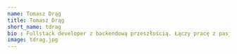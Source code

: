 ```yaml
---
name: Tomasz Drąg
title: Tomasz Drąg
short_name: tdrag
bio : Fullstack developer z backendową przeszłością. Łączy pracę z pasją i stara się ciągle rozwijać swoje umiejętności. W wolnych chwilach lubi pisać aplikacje, które przydają się w codziennych życiu. Wielki fan wycieczek kulinarnych i miłośnik sushi.
image: tdrag.jpg
---
```

